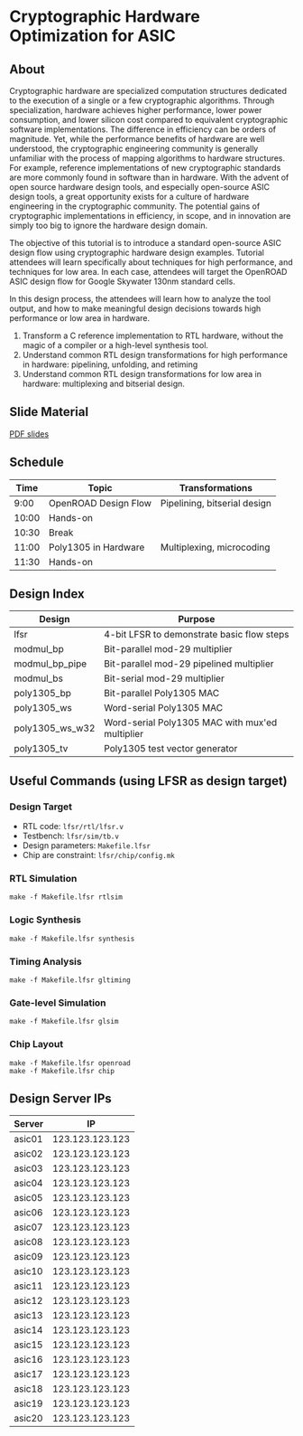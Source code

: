 # Cryptographic Hardware Optimization for ASIC

## About

Cryptographic hardware are specialized computation structures dedicated to the 
execution of a single or a few cryptographic algorithms. Through specialization, 
hardware achieves higher performance, lower power consumption, and lower silicon 
cost compared to equivalent cryptographic software implementations. The difference 
in efficiency can be orders of magnitude. Yet, while the performance benefits of 
hardware are well understood, the cryptographic engineering community is generally 
unfamiliar with the process of mapping algorithms to hardware structures. 
For example, reference implementations of new cryptographic standards are more 
commonly found in software than in hardware. With the advent of open source hardware 
design tools, and especially open-source ASIC design tools, a great opportunity 
exists for a culture of hardware engineering in the cryptographic community. The 
potential gains of cryptographic implementations in efficiency, in scope, and in 
innovation are simply too big to ignore the hardware design domain.

The objective of this tutorial is to introduce a standard open-source ASIC design 
flow using cryptographic hardware design examples. Tutorial attendees will learn 
specifically about techniques for high performance, and techniques for low area. 
In each case, attendees will target the OpenROAD ASIC design flow for Google 
Skywater 130nm standard cells.

In this design process, the attendees will learn how to analyze the tool output, 
and how to make meaningful design decisions towards high performance or low area 
in hardware.

1. Transform a C reference implementation to RTL hardware, without the magic of a compiler or a high-level synthesis tool.
2. Understand common RTL design transformations for high performance in hardware: pipelining, unfolding, and retiming
3. Understand common RTL design transformations for low area in hardware: multiplexing and bitserial design.

## Slide Material

[PDF slides](https://schaumont.dyn.wpi.edu/schaum/summerschool-crypto-asic-opt-prs.pdf)

## Schedule

| Time  |  Topic                 |  Transformations                |
|-------|------------------------|---------------------------------|
| 9:00  | OpenROAD Design Flow   | Pipelining, bitserial design    |
| 10:00 | Hands-on               |                                 |
| 10:30 | Break                  |                                 |
| 11:00 | Poly1305 in Hardware   | Multiplexing, microcoding       |
| 11:30 | Hands-on               |                                 |

## Design Index

| Design     | Purpose                                                |
|------------|--------------------------------------------------------|
| lfsr       | 4-bit LFSR to demonstrate basic flow steps             |
| modmul_bp  | Bit-parallel mod-29 multiplier                         |
| modmul_bp_pipe | Bit-parallel mod-29 pipelined multiplier           |
| modmul_bs  | Bit-serial mod-29 multiplier                           |
| poly1305_bp | Bit-parallel Poly1305 MAC                             |
| poly1305_ws | Word-serial Poly1305 MAC                              |
| poly1305_ws_w32 | Word-serial Poly1305 MAC with mux'ed multiplier   |
| poly1305_tv | Poly1305 test vector generator                        |

## Useful Commands (using LFSR as design target)

### Design Target

- RTL code: ``lfsr/rtl/lfsr.v`` 
- Testbench: ``lfsr/sim/tb.v``  
- Design parameters: ``Makefile.lfsr`` 
- Chip are constraint: ``lfsr/chip/config.mk`` 

### RTL Simulation

    make -f Makefile.lfsr rtlsim

### Logic Synthesis

    make -f Makefile.lfsr synthesis

### Timing Analysis

    make -f Makefile.lfsr gltiming

### Gate-level Simulation

    make -f Makefile.lfsr glsim

### Chip Layout

    make -f Makefile.lfsr openroad
    make -f Makefile.lfsr chip



  

## Design Server IPs

| Server | IP              |
|--------|-----------------|
| asic01 | 123.123.123.123 |
| asic02 | 123.123.123.123 |
| asic03 | 123.123.123.123 |
| asic04 | 123.123.123.123 |
| asic05 | 123.123.123.123 |
| asic06 | 123.123.123.123 |
| asic07 | 123.123.123.123 |
| asic08 | 123.123.123.123 |
| asic09 | 123.123.123.123 |
| asic10 | 123.123.123.123 |
| asic11 | 123.123.123.123 |
| asic12 | 123.123.123.123 |
| asic13 | 123.123.123.123 |
| asic14 | 123.123.123.123 |
| asic15 | 123.123.123.123 |
| asic16 | 123.123.123.123 |
| asic17 | 123.123.123.123 |
| asic18 | 123.123.123.123 |
| asic19 | 123.123.123.123 |
| asic20 | 123.123.123.123 |
